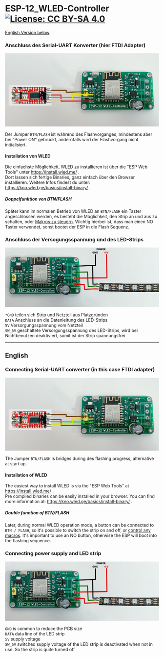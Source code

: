 # ESP-12_WLED-Controller  [![License: CC BY-SA 4.0](https://img.shields.io/badge/License-CC%20BY--SA%204.0-lightgrey.svg)](https://creativecommons.org/licenses/by-sa/4.0/)
[English Version below](#english)

### Anschluss des Serial-UART Konverter (hier FTDI Adapter)
![FTDI-Adapter](img/FTDI_conn.jpg)

Der Jumper `BTN/FLASH` ist während des Flashvorganges, mindestens aber bei "Power ON" gebrückt, andernfalls wird der Flashvorgang nicht initialisiert.  

#### Installation von WLED
Die einfachste Möglichkeit, WLED zu installieren ist über die "ESP Web Tools" unter https://install.wled.me/ .  
Dort lassen sich fertige Binaries, ganz einfach über den Browser installieren. Weitere Infos findest du unter: https://kno.wled.ge/basics/install-binary/ .  

##### Doppelfunktion von BTN/FLASH
Später kann im normalen Betrieb von WLED an `BTN/FLASH` ein Taster angeschlossen werden, es besteht die Möglichkeit, den Strip an und aus zu schalten, oder [Makros zu steuern](https://kno.wled.ge/features/macros/). Wichtig hierbei ist, dass man einen NO Taster verwendet, sonst bootet der ESP in die Flash Sequenz.

### Anschluss der Versogungsspannung und des LED-Strips
![FTDI-Adapter](img/STRP-PWR_conn.jpg)

```*GND``` teilen sich Strip und Netzteil aus Platzgründen    
```DATA``` Anschluss an die Datenleitung des LED-Strips  
```5V``` Versorgungsspannung vom Netzteil  
```SW_5V``` geschaltete Versorgungsspannung des LED-Strips, wird bei Nichtbenutzen deaktiviert, somit ist der Strip spannungsfrei

---
  

## English

### Connecting Serial-UART converter (in this case FTDI adapter)
![FTDI-Adapter](img/FTDI_conn.jpg)

The Jumper ```BTN/FLASH``` is bridges during des flashing progress, alternative at start up.  

#### Installation of WLED
The easiest way to install WLED is via the "ESP Web Tools" at https://install.wled.me/ .  
Pre compiled binaries can be easily installed in your browser. You can find more information at: https://kno.wled.ge/basics/install-binary/ . 

##### Double function of BTN/FLASH

Later, during normal WLED operation mode, a button can be connected to `BTN / FLASH`, so it's possible to switch the strip on and off, or [control any macros](https://kno.wled.ge/features/macros/). It's important to use an NO button, otherwise the ESP will boot into the flashing sequence. 

### Connecting power supply and LED strip
![FTDI-Adapter](img/STRP-PWR_conn.jpg)

```GND``` is common to reduce the PCB size  
```DATA``` data line of the LED strip  
```5V``` supply voltage  
```SW_5V``` switched supply voltage of the LED strip is deactivated when not in use. So the strip is quite turned off
